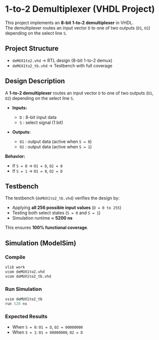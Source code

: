 # 1-to-2 Demultiplexer (VHDL Project)

This project implements an **8-bit 1-to-2 demultiplexer** in VHDL.  
The demultiplexer routes an input vector `D` to one of two outputs (`O1`, `O2`) depending on the select line `S`.  


## Project Structure
- `deMUX1to2.vhd` → RTL design (8-bit 1-to-2 demux)  
- `deMUX1to2_tb.vhd` → Testbench with full coverage  




## Design Description
A **1-to-2 demultiplexer** routes an input vector `D` to one of two outputs (`O1`, `O2`) depending on the select line `S`.  

- **Inputs:**
  - `D` : 8-bit input data
  - `S` : select signal (1 bit)

- **Outputs:**
  - `O1` : output data (active when `S = 0`)
  - `O2` : output data (active when `S = 1`)

**Behavior:**
- If `S = 0` → `O1 = D`, `O2 = 0`  
- If `S = 1` → `O1 = 0`, `O2 = D`  



## Testbench
The testbench (`deMUX1to2_tb.vhd`) verifies the design by:
- Applying **all 256 possible input values** (`D = 0 to 255`)  
- Testing both select states (`S = 0` and `S = 1`)  
- Simulation runtime ≈ **5200 ns**  

This ensures **100% functional coverage**.



## Simulation (ModelSim)

### Compile
```tcl
vlib work
vcom deMUX1to2.vhd
vcom deMUX1to2_tb.vhd
```

### Run Simulation
```tcl
vsim deMUX1to2_tb
run 520 ns
```

### Expected Results
- When `S = 0`: `O1 = D`, `O2 = 00000000`
- When `S = 1`: `O1 = 00000000`, `O2 = D`
